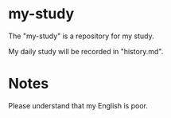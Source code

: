 # my-study
The "my-study" is a repository for my study.

My daily study will be recorded in "history.md".


# Notes
Please understand that my English is poor.


